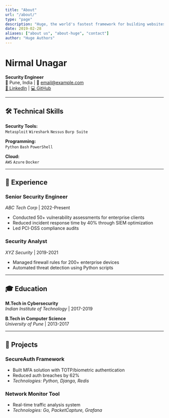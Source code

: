 ```yaml
---
title: "About"
url: "/about/"
type: "page"
description: "Huge, the world's fastest framework for building websites"
date: 2019-02-28
aliases: ["about us", "about-huge", "contact"]
author: "Huge Authors"
---
```




# Nirmal Unagar  
**Security Engineer**  
📍 Pune, India | 📧 email@example.com  
[🔗 LinkedIn](https://linkedin.com) | [💻 GitHub](https://github.com)

---

## 🛠️ Technical Skills  
**Security Tools:**  
`Metasploit` `Wireshark` `Nessus` `Burp Suite`  

**Programming:**  
`Python` `Bash` `PowerShell`  

**Cloud:**  
`AWS` `Azure` `Docker`

---

## 💼 Experience  

### **Senior Security Engineer**  
*ABC Tech Corp* | 2022-Present  
- Conducted 50+ vulnerability assessments for enterprise clients  
- Reduced incident response time by 40% through SIEM optimization  
- Led PCI-DSS compliance audits  

### **Security Analyst**  
*XYZ Security* | 2019-2021  
- Managed firewall rules for 200+ enterprise devices  
- Automated threat detection using Python scripts  

---

## 🎓 Education  
**M.Tech in Cybersecurity**  
*Indian Institute of Technology* | 2017-2019  

**B.Tech in Computer Science**  
*University of Pune* | 2013-2017  

---

## 🚀 Projects  

### **SecureAuth Framework**  
- Built MFA solution with TOTP/biometric authentication  
- Reduced auth breaches by 62%  
- *Technologies: Python, Django, Redis*  

### **Network Monitor Tool**  
- Real-time traffic analysis system  
- *Technologies: Go, PacketCapture, Grafana*  
